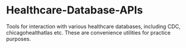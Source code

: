 # Healthcare-Database-APIs
Tools for interaction with various healthcare databases, including CDC, chicagohealthatlas etc.
These are convenience utilities for practice purposes.

